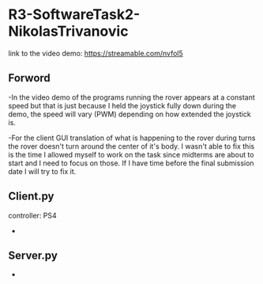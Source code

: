 # R3-SoftwareTask2-NikolasTrivanovic

link to the video demo: https://streamable.com/nvfol5

## Forword

-In the video demo of the programs running the rover appears at a constant speed but that is just because I held the joystick fully down during the demo, the speed will vary (PWM) depending on how extended the joystick is. 

-For the client GUI translation of what is happening to the rover during turns the rover doesn't turn around the center of it's body. I wasn't able to fix this is the time I allowed myself to work on the task since midterms are about to start and I need to focus on those. If I have time before the final submission date I will try to fix it.

## Client.py

controller: PS4

-

## Server.py

-
